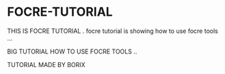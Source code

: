 # FOCRE-TUTORIAL
THIS IS FOCRE TUTORIAL . focre tutorial is showing how to use focre tools ...



BIG TUTORIAL HOW TO USE FOCRE TOOLS .. 

TUTORIAL MADE BY BORIX
